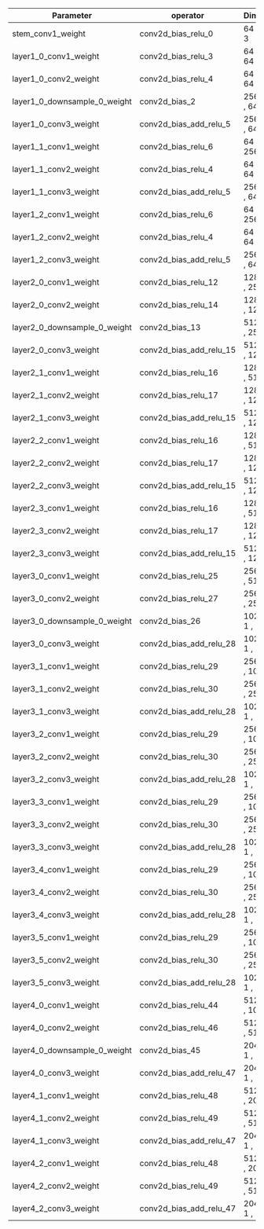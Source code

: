 |**Parameter**|operator|**Dimension**|lmul|
|---|---|---|---|
|stem_conv1_weight|conv2d_bias_relu_0|64 , 7 , 7 , 3|2|
|layer1_0_conv1_weight|conv2d_bias_relu_3|64 , 1 , 1 , 64|4|
|layer1_0_conv2_weight|conv2d_bias_relu_4|64 , 3 , 3 , 64|2|
|layer1_0_downsample_0_weight|conv2d_bias_2|256 , 1 , 1 , 64|8|
|layer1_0_conv3_weight|conv2d_bias_add_relu_5|256 , 1 , 1 , 64|8|
|layer1_1_conv1_weight|conv2d_bias_relu_6|64 , 1 , 1 , 256|8|
|layer1_1_conv2_weight|conv2d_bias_relu_4|64 , 3 , 3 , 64|2|
|layer1_1_conv3_weight|conv2d_bias_add_relu_5|256 , 1 , 1 , 64|8|
|layer1_2_conv1_weight|conv2d_bias_relu_6|64 , 1 , 1 , 256|8|
|layer1_2_conv2_weight|conv2d_bias_relu_4|64 , 3 , 3 , 64|2|
|layer1_2_conv3_weight|conv2d_bias_add_relu_5|256 , 1 , 1 , 64|8|
|layer2_0_conv1_weight|conv2d_bias_relu_12|128 , 1 , 1 , 256|8|
|layer2_0_conv2_weight|conv2d_bias_relu_14|128 , 3 , 3 , 128|4|
|layer2_0_downsample_0_weight|conv2d_bias_13|512 , 1 , 1 , 256|4|
|layer2_0_conv3_weight|conv2d_bias_add_relu_15|512 , 1 , 1 , 128|4|
|layer2_1_conv1_weight|conv2d_bias_relu_16|128 , 1 , 1 , 512|2|
|layer2_1_conv2_weight|conv2d_bias_relu_17|128 , 3 , 3 , 128|2|
|layer2_1_conv3_weight|conv2d_bias_add_relu_15|512 , 1 , 1 , 128|4|
|layer2_2_conv1_weight|conv2d_bias_relu_16|128 , 1 , 1 , 512|2|
|layer2_2_conv2_weight|conv2d_bias_relu_17|128 , 3 , 3 , 128|2|
|layer2_2_conv3_weight|conv2d_bias_add_relu_15|512 , 1 , 1 , 128|4|
|layer2_3_conv1_weight|conv2d_bias_relu_16|128 , 1 , 1 , 512|2|
|layer2_3_conv2_weight|conv2d_bias_relu_17|128 , 3 , 3 , 128|2|
|layer2_3_conv3_weight|conv2d_bias_add_relu_15|512 , 1 , 1 , 128|4|
|layer3_0_conv1_weight|conv2d_bias_relu_25|256 , 1 , 1 , 512|8|
|layer3_0_conv2_weight|conv2d_bias_relu_27|256 , 3 , 3 , 256|4|
|layer3_0_downsample_0_weight|conv2d_bias_26|1024 , 1 , 1 , 512|4|
|layer3_0_conv3_weight|conv2d_bias_add_relu_28|1024 , 1 , 1 , 256|4|
|layer3_1_conv1_weight|conv2d_bias_relu_29|256 , 1 , 1 , 1024|2|
|layer3_1_conv2_weight|conv2d_bias_relu_30|256 , 3 , 3 , 256|2|
|layer3_1_conv3_weight|conv2d_bias_add_relu_28|1024 , 1 , 1 , 256|4|
|layer3_2_conv1_weight|conv2d_bias_relu_29|256 , 1 , 1 , 1024|2|
|layer3_2_conv2_weight|conv2d_bias_relu_30|256 , 3 , 3 , 256|2|
|layer3_2_conv3_weight|conv2d_bias_add_relu_28|1024 , 1 , 1 , 256|4|
|layer3_3_conv1_weight|conv2d_bias_relu_29|256 , 1 , 1 , 1024|2|
|layer3_3_conv2_weight|conv2d_bias_relu_30|256 , 3 , 3 , 256|2|
|layer3_3_conv3_weight|conv2d_bias_add_relu_28|1024 , 1 , 1 , 256|4|
|layer3_4_conv1_weight|conv2d_bias_relu_29|256 , 1 , 1 , 1024|2|
|layer3_4_conv2_weight|conv2d_bias_relu_30|256 , 3 , 3 , 256|2|
|layer3_4_conv3_weight|conv2d_bias_add_relu_28|1024 , 1 , 1 , 256|4|
|layer3_5_conv1_weight|conv2d_bias_relu_29|256 , 1 , 1 , 1024|2|
|layer3_5_conv2_weight|conv2d_bias_relu_30|256 , 3 , 3 , 256|2|
|layer3_5_conv3_weight|conv2d_bias_add_relu_28|1024 , 1 , 1 , 256|4|
|layer4_0_conv1_weight|conv2d_bias_relu_44|512 , 1 , 1 , 1024|2|
|layer4_0_conv2_weight|conv2d_bias_relu_46|512 , 3 , 3 , 512|4|
|layer4_0_downsample_0_weight|conv2d_bias_45|2048 , 1 , 1 , 1024|1|
|layer4_0_conv3_weight|conv2d_bias_add_relu_47|2048 , 1 , 1 , 512|1|
|layer4_1_conv1_weight|conv2d_bias_relu_48|512 , 1 , 1 , 2048|2|
|layer4_1_conv2_weight|conv2d_bias_relu_49|512 , 3 , 3 , 512|1|
|layer4_1_conv3_weight|conv2d_bias_add_relu_47|2048 , 1 , 1 , 512|1|
|layer4_2_conv1_weight|conv2d_bias_relu_48|512 , 1 , 1 , 2048|2|
|layer4_2_conv2_weight|conv2d_bias_relu_49|512 , 3 , 3 , 512|1|
|layer4_2_conv3_weight|conv2d_bias_add_relu_47|2048 , 1 , 1 , 512|1|